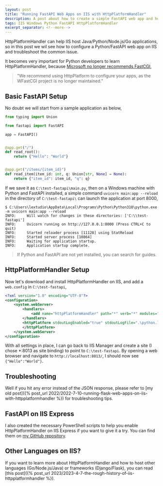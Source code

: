 ```yaml
---
layout: post
title: "Running FastAPI Web Apps on IIS with HttpPlatformHandler"
description: A post about how to create a simple FastAPI web app and host it on IIS with HttpPlatformHandler
tags: IIS Windows Python FastAPI HttpPlatformHandler
excerpt_separator: <!--more-->
---
```


HttpPlatformHandler can help IIS host Java/Python/Node.js/Go applications, so in this post we wil see how to configure a Python/FastAPI web app on IIS and troubleshoot the common issue.

It becomes very important for Python developers to learn HttpPlatformHandler, because [Microsoft no longer recommends FastCGI](https://docs.microsoft.com/visualstudio/python/configure-web-apps-for-iis-windows?view=vs-2022#configure-the-fastcgi-handler),

> "We recommend using HttpPlatform to configure your apps, as the WFastCGI project is no longer maintained."

<!--more-->

## Basic FastAPI Setup

No doubt we will start from a sample application as below,

``` python
from typing import Union

from fastapi import FastAPI

app = FastAPI()


@app.get("/")
def read_root():
    return {"Hello": "World"}


@app.get("/items/{item_id}")
def read_item(item_id: int, q: Union[str, None] = None):
    return {"item_id": item_id, "q": q}
```

If we save it as `C:\test-fastapi\main.py`, then on a Windows machine with Python and FastAPI installed, a simple command `uvicorn main:app --reload` in the directory of `C:\test-fastapi\` can launch the application at port 8000,

``` batch
$ C:\Users\lextudio\AppData\Local\Programs\Python\Python310\python.exe -m uvicorn main:app --reload  
INFO:     Will watch for changes in these directories: ['C:\\test-fastapi']
INFO:     Uvicorn running on http://127.0.0.1:8000 (Press CTRL+C to quit)
INFO:     Started reloader process [11128] using StatReload
INFO:     Started server process [10864]
INFO:     Waiting for application startup.
INFO:     Application startup complete.
```

> If Python and FastAPI are not yet installed, you can search for guides.

## HttpPlatformHandler Setup

Now let's download and install HttpPlatformHandler on IIS, and add a `web.config` in `C:\test-fastapi`,

``` xml
<?xml version="1.0" encoding="UTF-8"?>
<configuration>
    <system.webServer>
        <handlers>
            <add name="httpPlatformHandler" path="*" verb="*" modules="httpPlatformHandler" resourceType="Unspecified" requireAccess="Script" />
        </handlers>
        <httpPlatform stdoutLogEnabled="true" stdoutLogFile=".\python.log" startupTimeLimit="20" processPath="C:\Users\<user name>\AppData\Local\Programs\Python\Python310\python.exe" arguments="-m uvicorn --port %HTTP_PLATFORM_PORT% main:app">
        </httpPlatform>
    </system.webServer>
</configuration>
```

With all settings in place, I can go back to IIS Manager and create a site (I chose *:8013 as site binding) to point to `C:\test-fastapi`. By opening a web browser and navigate to `http://localhost:8013/`, I should now see `{"Hello":"World"}`.

## Troubleshooting

Well if you hit any error instead of the JSON response, please refer to [my old post]({% post_url 2022/2022-7-10-running-flask-web-apps-on-iis-with-httpplatformhandler %}) for troubleshooting tips.

## FastAPI on IIS Express

I also created the necessary PowerShell scripts to help you enable HttpPlatformHandler on IIS Express if you want to give it a try. You can find them on [my GitHub repository](https://github.com/lextm/iisexpress-httpplatformhandler).

## Other Languages on IIS?

If you want to learn more about HttpPlatformHandler and how to host other languages (Go/Node.js/Java) or frameworks (Django/Flask), you can read [this post]({% post_url 2023/2023-4-7-the-rough-history-of-iis-httpplatformhandler %}).

